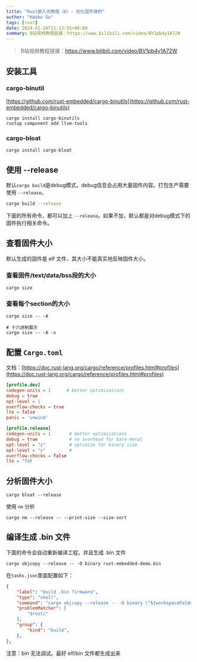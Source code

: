 ```yaml
---
title: "Rust嵌入式教程（6）- 优化固件体积"
author: "Haobo Gu"
tags: [rust]
date: 2024-01-26T11:13:55+08:00
summary: B站视频教程链接：https://www.bilibili.com/video/BV1pb4y1A72W
---
```


> B站视频教程链接：https://www.bilibili.com/video/BV1pb4y1A72W


## 安装工具
### cargo-binutil
[https://github.com/rust-embedded/cargo-binutils](https://github.com/rust-embedded/cargo-binutils)
```shell
cargo install cargo-binutils
rustup component add llvm-tools
```
### cargo-bloat
```shell
cargo install cargo-bloat
```
## 使用 --release
默认`cargo build`是debug模式，debug信息会占用大量固件内容。打包生产需要使用 `--release`。
```bash
cargo build --release
```
下面的所有命令，都可以加上 `--release`。如果不加，默认都是对debug模式下的固件执行相关命令。
## 查看固件大小
默认生成的固件是 elf 文件，其大小不能真实地反映固件大小。
### 查看固件/text/data/bss段的大小
```shell
cargo size
```
### 查看每个section的大小
```shell
cargo size -- -A

# 十六进制展示
cargo size -- -A -x
```
## 配置 `Cargo.toml`
文档：[https://doc.rust-lang.org/cargo/reference/profiles.html#profiles](https://doc.rust-lang.org/cargo/reference/profiles.html#profiles)
```toml
[profile.dev]
codegen-units = 1      # better optimizations
debug = true
opt-level = 1
overflow-checks = true
lto = false
panic = 'unwind'

[profile.release]
codegen-units = 1       # better optimizations
debug = true            # no overhead for bare-metal
opt-level = "z"         # optimize for binary size
opt-level = "s"         # 
overflow-checks = false
lto = "fat
```
## 分析固件大小
```shell
cargo bloat --release
```
使用 `nm` 分析
```shell
cargo nm --release -- --print-size --size-sort
```
## 编译生成 .bin 文件
下面的命令会自动重新编译工程，并且生成 .bin 文件
```shell
cargo objcopy --release -- -O binary rust-embedded-demo.bin
```
在`tasks.json`里面配置如下：
```json
{
    "label": "build .bin firmware",
    "type": "shell",
    "command": "cargo objcopy --release -- -O binary \"${workspaceFolder}/target/release/rust-embedded-demo.bin\"",
    "problemMatcher": [
        "$rustc"
    ],
    "group": {
        "kind": "build",
    },
},
```
注意：bin 无法调试。最好 elf/bin 文件都生成出来
## 
